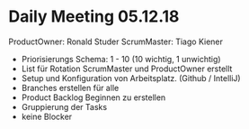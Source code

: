 # Daily Meeting 05.12.18  
ProductOwner: Ronald Studer
ScrumMaster: Tiago Kiener

* Priorisierungs Schema: 1 - 10 (10 wichtig, 1 unwichtig)  
* List für Rotation ScrumMaster und ProductOwner erstellt
* Setup und Konfiguration von Arbeitsplatz. (Github / IntelliJ)
* Branches erstellen für alle
* Product Backlog Beginnen zu erstellen
* Gruppierung der Tasks
* keine Blocker
